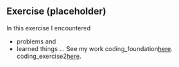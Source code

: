 ## Exercise (placeholder)

In this exercise I encountered
- problems
and
- learned things
...
See my work
coding_foundation[here](https://shenshenl.github.io/cdv-student/coding-exercises/placeholder/coding_foundation/).
coding_exercise2[here](https://shenshenl.github.io/cdv-student/coding-exercises/placeholder/coding_foundation/).


<!-- See my work [here](https://leoneckert.github.io/cdv-student/coding-exercises/placeholder/website/). (note this link goes to GitHub Pages, the *public* face of this project)
̨ -->
